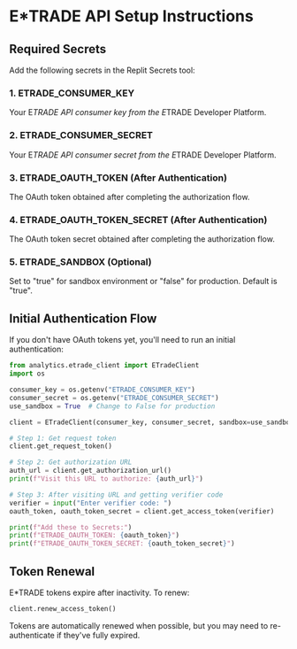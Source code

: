 
# E*TRADE API Setup Instructions

## Required Secrets

Add the following secrets in the Replit Secrets tool:

### 1. ETRADE_CONSUMER_KEY
Your E*TRADE API consumer key from the E*TRADE Developer Platform.

### 2. ETRADE_CONSUMER_SECRET
Your E*TRADE API consumer secret from the E*TRADE Developer Platform.

### 3. ETRADE_OAUTH_TOKEN (After Authentication)
The OAuth token obtained after completing the authorization flow.

### 4. ETRADE_OAUTH_TOKEN_SECRET (After Authentication)
The OAuth token secret obtained after completing the authorization flow.

### 5. ETRADE_SANDBOX (Optional)
Set to "true" for sandbox environment or "false" for production. Default is "true".

## Initial Authentication Flow

If you don't have OAuth tokens yet, you'll need to run an initial authentication:

```python
from analytics.etrade_client import ETradeClient
import os

consumer_key = os.getenv("ETRADE_CONSUMER_KEY")
consumer_secret = os.getenv("ETRADE_CONSUMER_SECRET")
use_sandbox = True  # Change to False for production

client = ETradeClient(consumer_key, consumer_secret, sandbox=use_sandbox)

# Step 1: Get request token
client.get_request_token()

# Step 2: Get authorization URL
auth_url = client.get_authorization_url()
print(f"Visit this URL to authorize: {auth_url}")

# Step 3: After visiting URL and getting verifier code
verifier = input("Enter verifier code: ")
oauth_token, oauth_token_secret = client.get_access_token(verifier)

print(f"Add these to Secrets:")
print(f"ETRADE_OAUTH_TOKEN: {oauth_token}")
print(f"ETRADE_OAUTH_TOKEN_SECRET: {oauth_token_secret}")
```

## Token Renewal

E*TRADE tokens expire after inactivity. To renew:

```python
client.renew_access_token()
```

Tokens are automatically renewed when possible, but you may need to re-authenticate if they've fully expired.
